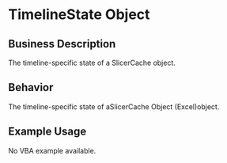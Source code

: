 # TimelineState Object

## Business Description
The timeline-specific state of a SlicerCache object.

## Behavior
The timeline-specific state of aSlicerCache Object (Excel)object.

## Example Usage
No VBA example available.